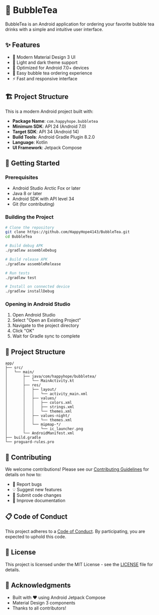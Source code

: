 # 🧋 BubbleTea

BubbleTea is an Android application for ordering your favorite bubble tea drinks with a simple and intuitive user interface.

## ✨ Features

- 🎨 Modern Material Design 3 UI
- 🌙 Light and dark theme support
- 📱 Optimized for Android 7.0+ devices
- 🛒 Easy bubble tea ordering experience
- ⚡ Fast and responsive interface

## 🏗️ Project Structure

This is a modern Android project built with:
- **Package Name**: `com.happyhope.bubbletea`
- **Minimum SDK**: API 24 (Android 7.0)
- **Target SDK**: API 34 (Android 14)
- **Build Tools**: Android Gradle Plugin 8.2.0
- **Language**: Kotlin
- **UI Framework**: Jetpack Compose

## 🚀 Getting Started

### Prerequisites

- Android Studio Arctic Fox or later
- Java 8 or later  
- Android SDK with API level 34
- Git (for contributing)

### Building the Project

```bash
# Clone the repository
git clone https://github.com/HappyHope4143/BubbleTea.git
cd BubbleTea

# Build debug APK
./gradlew assembleDebug

# Build release APK
./gradlew assembleRelease

# Run tests
./gradlew test

# Install on connected device
./gradlew installDebug
```

### Opening in Android Studio

1. Open Android Studio
2. Select "Open an Existing Project"
3. Navigate to the project directory
4. Click "OK"
5. Wait for Gradle sync to complete

## 📁 Project Structure

```
app/
├── src/
│   └── main/
│       ├── java/com/happyhope/bubbletea/
│       │   └── MainActivity.kt
│       ├── res/
│       │   ├── layout/
│       │   │   └── activity_main.xml
│       │   ├── values/
│       │   │   ├── colors.xml
│       │   │   ├── strings.xml
│       │   │   └── themes.xml
│       │   ├── values-night/
│       │   │   └── themes.xml
│       │   └── mipmap-*/
│       │       └── ic_launcher.png
│       └── AndroidManifest.xml
├── build.gradle
└── proguard-rules.pro
```

## 🤝 Contributing

We welcome contributions! Please see our [Contributing Guidelines](CONTRIBUTING.md) for details on how to:
- 🐛 Report bugs
- 💡 Suggest new features  
- 🔧 Submit code changes
- 📝 Improve documentation

## 📋 Code of Conduct

This project adheres to a [Code of Conduct](CODE_OF_CONDUCT.md). By participating, you are expected to uphold this code.

## 📄 License

This project is licensed under the MIT License - see the [LICENSE](LICENSE) file for details.

## 🙏 Acknowledgments

- Built with ❤️ using Android Jetpack Compose
- Material Design 3 components
- Thanks to all contributors!